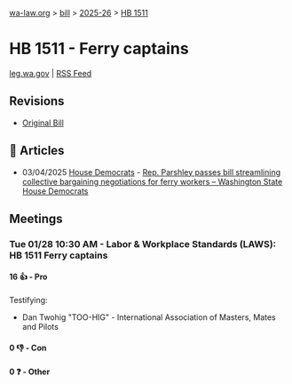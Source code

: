 [wa-law.org](/) > [bill](/bill/) > [2025-26](/bill/2025-26/) > [HB 1511](/bill/2025-26/hb/1511/)

# HB 1511 - Ferry captains
[leg.wa.gov](https://app.leg.wa.gov/billsummary?BillNumber=1511&Year=2025&Initiative=false) | [RSS Feed](./rss.xml)

## Revisions
* [Original Bill](1/)

## 📰 Articles
* 03/04/2025 [House Democrats](/org/house_democrats/) - [Rep. Parshley passes bill streamlining collective bargaining negotiations for ferry workers – Washington State House Democrats](https://housedemocrats.wa.gov/blog/2025/03/04/rep-parshley-passes-bill-streamlining-collective-bargaining-negotiations-for-ferry-workers/#:~:text=HB%201511)

## Meetings
### Tue 01/28 10:30 AM - Labor & Workplace Standards (LAWS): HB 1511 Ferry captains
#### 16 👍 - Pro
Testifying:
* Dan Twohig "TOO-HIG" - International Association of Masters, Mates and Pilots

#### 0 👎 - Con

#### 0 ❓ - Other
